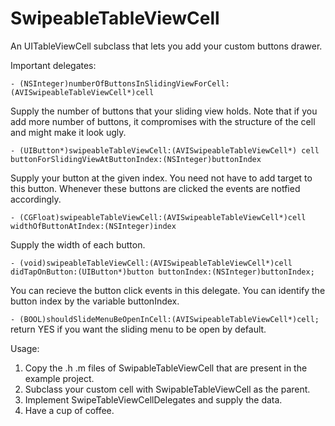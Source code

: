 SwipeableTableViewCell
======================

An UITableViewCell subclass that lets you add your custom buttons drawer.

Important delegates: 

``- (NSInteger)numberOfButtonsInSlidingViewForCell:(AVISwipeableTableViewCell*)cell``

Supply the number of buttons that your sliding view holds. Note that if you add more number of buttons, it compromises
with the structure of the cell and might make it look ugly.


``- (UIButton*)swipeableTableViewCell:(AVISwipeableTableViewCell*) cell buttonForSlidingViewAtButtonIndex:(NSInteger)buttonIndex``


Supply your button at the given index. You need not have to add target to this button. Whenever these buttons are clicked
the events are notfied accordingly. 


``- (CGFloat)swipeableTableViewCell:(AVISwipeableTableViewCell*)cell widthOfButtonAtIndex:(NSInteger)index``

Supply the width of each button.

``- (void)swipeableTableViewCell:(AVISwipeableTableViewCell*)cell didTapOnButton:(UIButton*)button buttonIndex:(NSInteger)buttonIndex;``


You can recieve the button click events in this delegate. You can identify the button index by the variable buttonIndex.

``- (BOOL)shouldSlideMenuBeOpenInCell:(AVISwipeableTableViewCell*)cell;``
return YES if you want the sliding menu to be open by default. 

Usage:

1. Copy the .h .m files of SwipableTableViewCell that are present in the example project. 
2. Subclass your custom cell with SwipableTableViewCell as the parent.
3. Implement SwipeTableViewCellDelegates and supply the data. 
4. Have a cup of coffee. 


